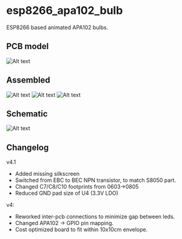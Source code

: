 # esp8266_apa102_bulb
ESP8266 based animated APA102 bulbs.


## PCB model ##

![Alt text](/../media/v4.1_3d_model_front.png?raw=true "v4.1: 3D render of the PCB")


## Assembled ##

![Alt text](/../media/v2_95pct_assembled.jpg?raw=true "v2: 95% assembled")
![Alt text](/../media/v2_hanging.jpg?raw=true "v2: Hanging and running over WiFi")
![Alt text](/../media/v2_running.jpg?raw=true "v2: Assembled and running over WiFi")


## Schematic ##

![Alt text](/../media/v3.1_schematic.png?raw=true "v3.1: Schematic")


## Changelog

v4.1
 * Added missing silkscreen
 * Switched from EBC to BEC NPN transistor, to match S8050 part.
 * Changed C7/C8/C10 footprints from 0603->0805
 * Reduced GND pad size of U4 (3.3V LDO)

v4:
 * Reworked inter-pcb connections to minimize gap between leds.
 * Changed APA102 -> GPIO pin mapping.
 * Cost optimized board to fit within 10x10cm envelope.
